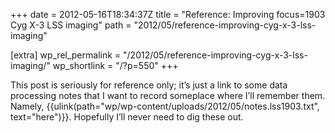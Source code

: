 +++
date = 2012-05-16T18:34:37Z
title = "Reference: Improving focus=1903 Cyg X-3 LSS imaging"
path = "2012/05/reference-improving-cyg-x-3-lss-imaging"

[extra]
wp_rel_permalink = "/2012/05/reference-improving-cyg-x-3-lss-imaging/"
wp_shortlink = "/?p=550"
+++

This post is seriously for reference only; it’s just a link to some data
processing notes that I want to record someplace where I’ll remember them.
Namely, {{ulink(path="wp/wp-content/uploads/2012/05/notes.lss1903.txt", text="here")}}.
Hopefully I’ll never need to dig these out.
